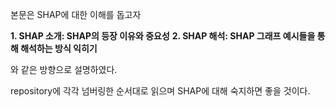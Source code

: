 본문은 SHAP에 대한 이해를 돕고자

**1. SHAP 소개: SHAP의 등장 이유와 중요성**
<bn>
**2. SHAP 해석: SHAP 그래프 예시들을 통해 해석하는 방식 익히기**

와 같은 방향으로 설명하였다.

repository에 각각 넘버링한 순서대로 읽으며 SHAP에 대해 숙지하면 좋을 것이다.
